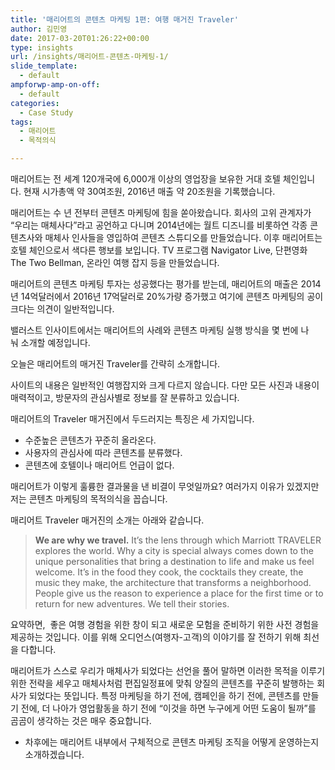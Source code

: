 ```yaml
---
title: '매리어트의 콘텐츠 마케팅 1편: 여행 매거진 Traveler'
author: 김민영
date: 2017-03-20T01:26:22+00:00
type: insights
url: /insights/매리어트-콘텐츠-마케팅-1/
slide_template:
  - default
ampforwp-amp-on-off:
  - default
categories:
  - Case Study
tags:
  - 매리어트
  - 목적의식

---
```

매리어트는 전 세계 120개국에 6,000개 이상의 영업장을 보유한 거대 호텔 체인입니다. 현재 시가총액 약 30여조원, 2016년 매출 약 20조원을 기록했습니다.

매리어트는 수 년 전부터 콘텐츠 마케팅에 힘을 쏟아왔습니다. 회사의 고위 관계자가 &#8220;우리는 매체사다&#8221;라고 공언하고 다니며 2014년에는 월트 디즈니를 비롯하연 각종 콘텐츠사와 매체사 인사들을 영입하여 콘텐츠 스튜디오를 만들었습니다. 이후 매리어트는 호텔 체인으로서 색다른 행보를 보입니다. TV 프로그램 Navigator Live, 단편영화 The Two Bellman, 온라인 여행 잡지 등을 만들었습니다.

매리어트의 콘텐츠 마케팅 투자는 성공했다는 평가를 받는데, 매리어트의 매출은 2014년 14억달러에서 2016년 17억달러로 20%가량 증가했고 여기에 콘텐츠 마케팅의 공이 크다는 의견이 일반적입니다.

밸러스트 인사이트에서는 매리어트의 사례와 콘텐츠 마케팅 실행 방식을 몇 번에 나눠 소개할 예정입니다.

오늘은 매리어트의 매거진 Traveler를 간략히 소개합니다.

사이트의 내용은 일반적인 여행잡지와 크게 다르지 않습니다. 다만 모든 사진과 내용이 매력적이고, 방문자의 관심사별로 정보를 잘 분류하고 있습니다.

매리어트의 Traveler 매거진에서 두드러지는 특징은 세 가지입니다.

<ul dir="ltr">
  <li>
    수준높은 콘텐츠가 꾸준히 올라온다.
  </li>
  <li>
    사용자의 관심사에 따라 콘텐츠를 분류했다.
  </li>
  <li>
    콘텐츠에 호텔이나 매리어트 언급이 없다.
  </li>
</ul>

매리어트가 이렇게 훌륭한 결과물을 낸 비결이 무엇일까요? 여러가지 이유가 있겠지만 저는 콘텐츠 마케팅의 목적의식을 꼽습니다.

매리어트 Traveler 매거진의 소개는 아래와 같습니다.

> **We are why we travel.** It’s the lens through which Marriott TRAVELER explores the world. Why a city is special always comes down to the unique personalities that bring a destination to life and make us feel welcome. It’s in the food they cook, the cocktails they create, the music they make, the architecture that transforms a neighborhood. People give us the reason to experience a place for the first time or to return for new adventures. We tell their stories.

요약하면,  좋은 여행 경험을 위한 창이 되고 새로운 모험을 준비하기 위한 사전 경험을 제공하는 것입니다. 이를 위해 오디언스(여행자-고객)의 이야기를 잘 전하기 위해 최선을 다합니다.

매리어트가 스스로 우리가 매체사가 되었다는 선언을 풀어 말하면 이러한 목적을 이루기 위한 전략을 세우고 매체사처럼 편집일정표에 맞춰 양질의 콘텐츠를 꾸준히 발행하는 회사가 되었다는 뜻입니다. 특정 마케팅을 하기 전에, 캠페인을 하기 전에, 콘텐츠를 만들기 전에, 더 나아가 영업활동을 하기 전에 &#8220;이것을 하면 누구에게 어떤 도움이 될까&#8221;를 곰곰이 생각하는 것은 매우 중요합니다.

* 차후에는 매리어트 내부에서 구체적으로 콘텐츠 마케팅 조직을 어떻게 운영하는지 소개하겠습니다.